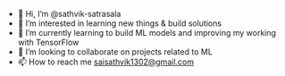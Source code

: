 - 👋 Hi, I’m @sathvik-satrasala
- 👀 I’m interested in learning new things & build solutions
- 🌱 I’m currently learning to build ML models and improving my working with TensorFlow
- 💞️ I’m looking to collaborate on projects related to ML
- 📫 How to reach me saisathvik1302@gmail.com

<!---
sathvik-3698/sathvik-3698 is a ✨ special ✨ repository because its `README.md` (this file) appears on your GitHub profile.
You can click the Preview link to take a look at your changes.
--->
